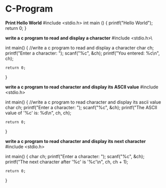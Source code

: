 # C-Program
**Print Hello World**
#include <stdio.h>
int main ()
{
    printf("Hello World");
    return 0;
}


**write a c program to read and display a character**
#include <stdio.h>\

int main() {
    //write a c program to read and display a character
    char ch;
    printf("Enter a character: ");
    scanf("%c", &ch);
    printf("You entered: %c\n", ch);

    return 0;
}


**write a c program to read character and display its ASCII value**
#include <stdio.h>

int main() {
    //write a c program to read character and display its ascii value
    char ch;
    printf("Enter a character: ");
    scanf("%c", &ch);
    printf("The ASCII value of '%c' is: %d\n", ch, ch);

    return 0;
}



**write a c program to read character and display its next character**
#include <stdio.h>

int main() {
    char ch;
    printf("Enter a character: ");
    scanf("%c", &ch);
    printf("The next character after '%c' is '%c'\n", ch, ch + 1);

    return 0;
}

